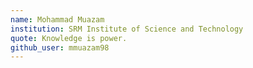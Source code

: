 ```yaml
---
name: Mohammad Muazam
institution: SRM Institute of Science and Technology
quote: Knowledge is power.
github_user: mmuazam98
---
```

